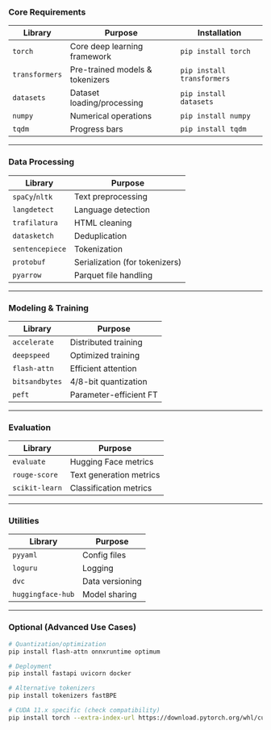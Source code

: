 ### **Core Requirements**
| Library | Purpose | Installation |
|---------|---------|--------------|
| `torch` | Core deep learning framework | `pip install torch` |
| `transformers` | Pre-trained models & tokenizers | `pip install transformers` |
| `datasets` | Dataset loading/processing | `pip install datasets` |
| `numpy` | Numerical operations | `pip install numpy` |
| `tqdm` | Progress bars | `pip install tqdm` |

---

### **Data Processing**
| Library | Purpose |
|---------|---------|
| `spaCy`/`nltk` | Text preprocessing |
| `langdetect` | Language detection |
| `trafilatura` | HTML cleaning |
| `datasketch` | Deduplication |
| `sentencepiece` | Tokenization |
| `protobuf` | Serialization (for tokenizers) |
| `pyarrow` | Parquet file handling |

---

### **Modeling & Training**
| Library | Purpose |
|---------|---------|
| `accelerate` | Distributed training |
| `deepspeed` | Optimized training |
| `flash-attn` | Efficient attention |
| `bitsandbytes` | 4/8-bit quantization |
| `peft` | Parameter-efficient FT |

---

### **Evaluation**
| Library | Purpose |
|---------|---------|
| `evaluate` | Hugging Face metrics |
| `rouge-score` | Text generation metrics |
| `scikit-learn` | Classification metrics |

---

### **Utilities**
| Library | Purpose |
|---------|---------|
| `pyyaml` | Config files |
| `loguru` | Logging |
| `dvc` | Data versioning |
| `huggingface-hub` | Model sharing |

---

### **Optional (Advanced Use Cases)**
```bash
# Quantization/optimization
pip install flash-attn onnxruntime optimum

# Deployment
pip install fastapi uvicorn docker

# Alternative tokenizers
pip install tokenizers fastBPE

# CUDA 11.x specific (check compatibility)
pip install torch --extra-index-url https://download.pytorch.org/whl/cu117
```
